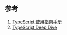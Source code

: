 ## 参考
1. [TypeScript 使用指南手册](http://zhongsp.github.io/TypeScript)
2. [TypeScript Deep Dive](https://basarat.gitbook.io/typescript/)